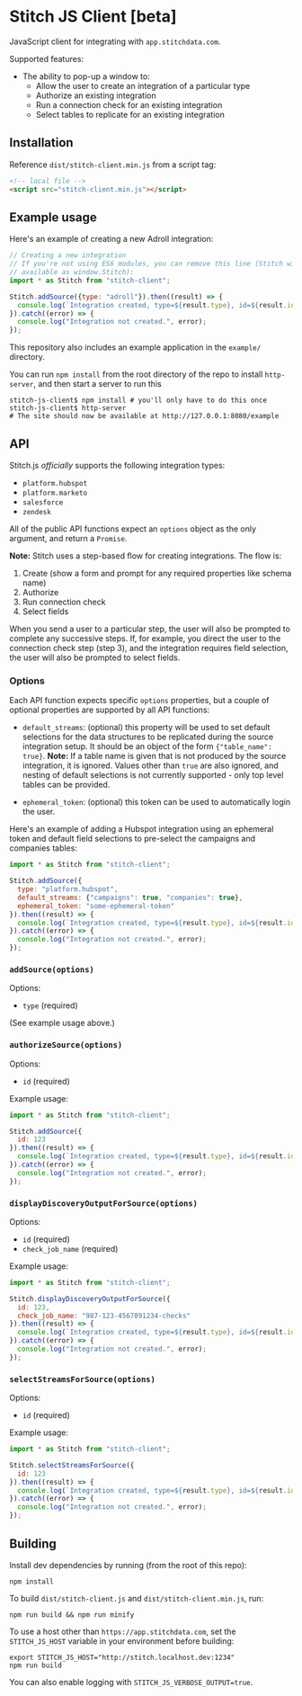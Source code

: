 # Stitch JS Client [beta]

JavaScript client for integrating with `app.stitchdata.com`.

Supported features:

- The ability to pop-up a window to:
  - Allow the user to create an integration of a particular type
  - Authorize an existing integration
  - Run a connection check for an existing integration
  - Select tables to replicate for an existing integration

## Installation

Reference `dist/stitch-client.min.js` from a script tag:

```html
<!-- local file -->
<script src="stitch-client.min.js"></script>
```

## Example usage

Here's an example of creating a new Adroll integration:

```javascript
// Creating a new integration
// If you're not using ES6 modules, you can remove this line (Stitch will be
// available as window.Stitch):
import * as Stitch from "stitch-client";

Stitch.addSource({type: "adroll"}).then((result) => {
  console.log(`Integration created, type=${result.type}, id=${result.id}`);
}).catch((error) => {
  console.log("Integration not created.", error);
});
```

This repository also includes an example application in the `example/` directory.

You can run `npm install` from the root directory of the repo to install `http-server`, and then start a server to run this

```shell
stitch-js-client$ npm install # you'll only have to do this once
stitch-js-client$ http-server
# The site should now be available at http://127.0.0.1:8080/example
```

## API

Stitch.js _officially_ supports the following integration types:

 - `platform.hubspot`
 - `platform.marketo`
 - `salesforce`
 - `zendesk`

All of the public API functions expect an `options` object as the only argument, and return a `Promise`.

**Note:** Stitch uses a step-based flow for creating integrations. The flow is:

1. Create (show a form and prompt for any required properties like schema name)
2. Authorize
3. Run connection check
4. Select fields

When you send a user to a particular step, the user will also be prompted to complete any successive steps. If, for example, you direct the user to the connection check step (step 3), and the integration requires field selection, the user will also be prompted to select fields.

### Options

Each API function expects specific `options` properties, but a couple of optional properties are supported by all API functions:

- `default_streams`: (optional) this property will be used to set default selections for the data structures to be replicated during the source integration setup. It should be an object of the form `{"table_name": true}`. **Note:** If a table name is given that is not produced by the source
integration, it is ignored. Values other than `true` are also ignored, and
nesting of default selections is not currently supported - only top level
tables can be provided.

- `ephemeral_token`: (optional) this token can be used to automatically login the user.

Here's an example of adding a Hubspot integration using an ephemeral token and default field selections to pre-select the campaigns and companies tables:

```javascript
import * as Stitch from "stitch-client";

Stitch.addSource({
  type: "platform.hubspot",
  default_streams: {"campaigns": true, "companies": true},
  ephemeral_token: "some-ephemeral-token"
}).then((result) => {
  console.log(`Integration created, type=${result.type}, id=${result.id}`);
}).catch((error) => {
  console.log("Integration not created.", error);
});
```

### `addSource(options)`

Options:

- `type` (required)

(See example usage above.)

### `authorizeSource(options)`

Options:

- `id` (required)

Example usage:

```javascript
import * as Stitch from "stitch-client";

Stitch.addSource({
  id: 123
}).then((result) => {
  console.log(`Integration created, type=${result.type}, id=${result.id}`);
}).catch((error) => {
  console.log("Integration not created.", error);
});
```

### `displayDiscoveryOutputForSource(options)`

Options:

- `id` (required)
- `check_job_name` (required)

Example usage:

```javascript
import * as Stitch from "stitch-client";

Stitch.displayDiscoveryOutputForSource({
  id: 123,
  check_job_name: "987-123-4567891234-checks"
}).then((result) => {
  console.log(`Integration created, type=${result.type}, id=${result.id}`);
}).catch((error) => {
  console.log("Integration not created.", error);
});
```

### `selectStreamsForSource(options)`

Options:

- `id` (required)

Example usage:

```javascript
import * as Stitch from "stitch-client";

Stitch.selectStreamsForSource({
  id: 123
}).then((result) => {
  console.log(`Integration created, type=${result.type}, id=${result.id}`);
}).catch((error) => {
  console.log("Integration not created.", error);
});
```

## Building

Install dev dependencies by running (from the root of this repo):

```
npm install
```

To build `dist/stitch-client.js` and `dist/stitch-client.min.js`, run:

```
npm run build && npm run minify
```

To use a host other than `https://app.stitchdata.com`, set the `STITCH_JS_HOST` variable in your environment before building:

```
export STITCH_JS_HOST="http://stitch.localhost.dev:1234"
npm run build
```

You can also enable logging with `STITCH_JS_VERBOSE_OUTPUT=true`.
